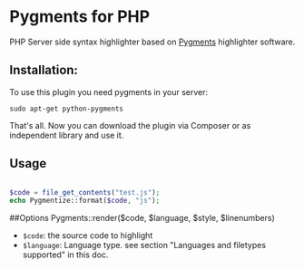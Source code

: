 Pygments for PHP
================

PHP Server side syntax highlighter based on [Pygments](http://pygments.org/ "") highlighter software.

## Installation:
To use this plugin you need pygments in your server:

```
sudo apt-get python-pygments
```

That's all. Now you can download the plugin via Composer or as independent library and use it.

## Usage

```php

$code = file_get_contents("test.js");
echo Pygmentize::format($code, "js");
```
##Options
Pygments::render($code, $language, $style, $linenumbers)
* `$code`: the source code to highlight
* `$language`: Language type. see section "Languages and filetypes supported" in this doc.
